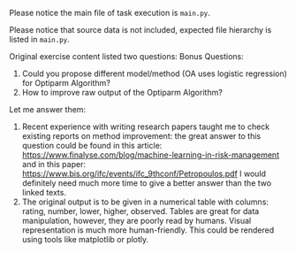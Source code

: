 Please notice the main file of task execution is `main.py`.

Please notice that source data is not included, expected file hierarchy is listed in `main.py`.

Original exercise content listed two questions:
Bonus Questions:
1. Could you propose different model/method (OA uses logistic regression) for Optiparm Algorithm?
2. How to improve raw output of the Optiparm Algorithm?
    
Let me answer them:
1. Recent experience with writing research papers taught me to check existing reports on method improvement: the great answer to this question could be found in this article: https://www.finalyse.com/blog/machine-learning-in-risk-management and in this paper: https://www.bis.org/ifc/events/ifc_9thconf/Petropoulos.pdf 
I would definitely need much more time to give a better answer than the two linked texts.
2. The original output is to be given in a numerical table with columns: rating, number, lower, higher, observed. Tables are great for data manipulation, however, they are poorly read by humans. Visual representation is much more human-friendly. This could be rendered using tools like matplotlib or plotly.

